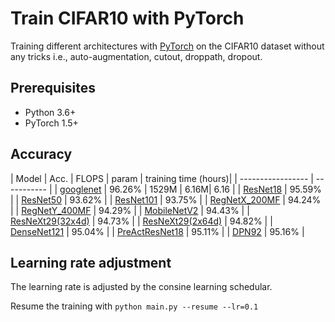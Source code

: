 # Train CIFAR10 with PyTorch

Training different architectures with [PyTorch](http://pytorch.org/) on the CIFAR10 dataset without any tricks i.e., auto-augmentation, cutout, droppath, dropout.

## Prerequisites
- Python 3.6+
- PyTorch 1.5+

## Accuracy
| Model             | Acc.        | FLOPS        | param        | training time (hours)|
| ----------------- | ----------- |
| [googlenet](https://arxiv.org/pdf/1409.4842.pdf)              |   96.26%    |  1529M | 6.16M| 6.16 |
| [ResNet18](https://arxiv.org/abs/1512.03385)          | 95.59%      |
| [ResNet50](https://arxiv.org/abs/1512.03385)          | 93.62%      |
| [ResNet101](https://arxiv.org/abs/1512.03385)         | 93.75%      |
| [RegNetX_200MF](https://arxiv.org/abs/2003.13678)     | 94.24%      |
| [RegNetY_400MF](https://arxiv.org/abs/2003.13678)     | 94.29%      |
| [MobileNetV2](https://arxiv.org/abs/1801.04381)       | 94.43%      |
| [ResNeXt29(32x4d)](https://arxiv.org/abs/1611.05431)  | 94.73%      |
| [ResNeXt29(2x64d)](https://arxiv.org/abs/1611.05431)  | 94.82%      |
| [DenseNet121](https://arxiv.org/abs/1608.06993)       | 95.04%      |
| [PreActResNet18](https://arxiv.org/abs/1603.05027)    | 95.11%      |
| [DPN92](https://arxiv.org/abs/1707.01629)             | 95.16%      |

## Learning rate adjustment
The learning rate is adjusted by the consine learning schedular.

Resume the training with `python main.py --resume --lr=0.1`
